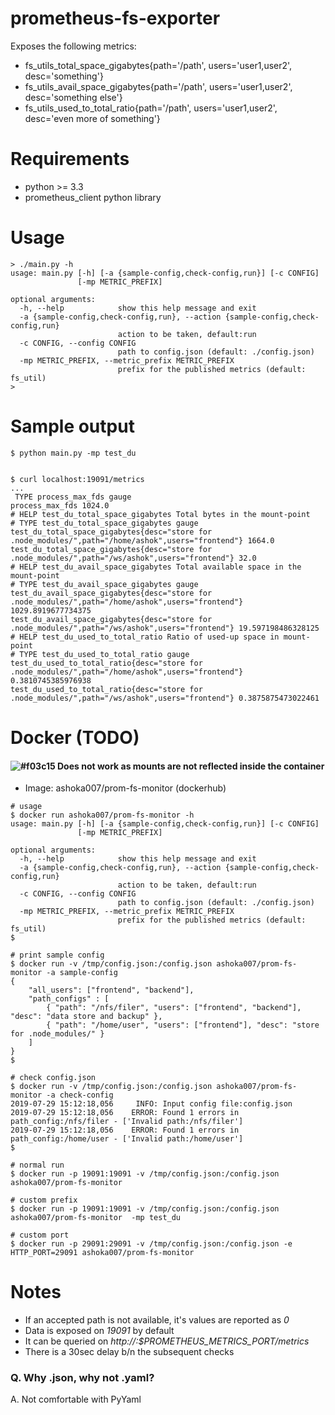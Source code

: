 # prometheus-fs-exporter
Exposes the following metrics:
* fs_utils_total_space_gigabytes{path='/path', users='user1,user2', desc='something'}
* fs_utils_avail_space_gigabytes{path='/path', users='user1,user2', desc='something else'}
* fs_utils_used_to_total_ratio{path='/path', users='user1,user2', desc='even more of something'}

# Requirements
* python >= 3.3
* prometheus_client python library

# Usage
```
> ./main.py -h
usage: main.py [-h] [-a {sample-config,check-config,run}] [-c CONFIG]
               [-mp METRIC_PREFIX]

optional arguments:
  -h, --help            show this help message and exit
  -a {sample-config,check-config,run}, --action {sample-config,check-config,run}
                        action to be taken, default:run
  -c CONFIG, --config CONFIG
                        path to config.json (default: ./config.json)
  -mp METRIC_PREFIX, --metric_prefix METRIC_PREFIX
                        prefix for the published metrics (default: fs_util)
>
```

# Sample output
```
$ python main.py -mp test_du


$ curl localhost:19091/metrics
...
 TYPE process_max_fds gauge
process_max_fds 1024.0
# HELP test_du_total_space_gigabytes Total bytes in the mount-point
# TYPE test_du_total_space_gigabytes gauge
test_du_total_space_gigabytes{desc="store for .node_modules/",path="/home/ashok",users="frontend"} 1664.0
test_du_total_space_gigabytes{desc="store for .node_modules/",path="/ws/ashok",users="frontend"} 32.0
# HELP test_du_avail_space_gigabytes Total available space in the mount-point
# TYPE test_du_avail_space_gigabytes gauge
test_du_avail_space_gigabytes{desc="store for .node_modules/",path="/home/ashok",users="frontend"} 1029.8919677734375
test_du_avail_space_gigabytes{desc="store for .node_modules/",path="/ws/ashok",users="frontend"} 19.597198486328125
# HELP test_du_used_to_total_ratio Ratio of used-up space in mount-point
# TYPE test_du_used_to_total_ratio gauge
test_du_used_to_total_ratio{desc="store for .node_modules/",path="/home/ashok",users="frontend"} 0.3810745385976938
test_du_used_to_total_ratio{desc="store for .node_modules/",path="/ws/ashok",users="frontend"} 0.3875875473022461
```

# Docker (TODO)
#### ![#f03c15](https://placehold.it/15/f03c15/000000?text=+)  Does not work as mounts are not reflected inside the container
* Image: ashoka007/prom-fs-monitor (dockerhub)

```
# usage
$ docker run ashoka007/prom-fs-monitor -h                                                                   
usage: main.py [-h] [-a {sample-config,check-config,run}] [-c CONFIG]
               [-mp METRIC_PREFIX]

optional arguments:
  -h, --help            show this help message and exit
  -a {sample-config,check-config,run}, --action {sample-config,check-config,run}
                        action to be taken, default:run
  -c CONFIG, --config CONFIG
                        path to config.json (default: ./config.json)
  -mp METRIC_PREFIX, --metric_prefix METRIC_PREFIX
                        prefix for the published metrics (default: fs_util)
$

# print sample config
$ docker run -v /tmp/config.json:/config.json ashoka007/prom-fs-monitor -a sample-config
{
	"all_users": ["frontend", "backend"],
	"path_configs" : [
		{ "path": "/nfs/filer", "users": ["frontend", "backend"], "desc": "data store and backup" },
		{ "path": "/home/user", "users": ["frontend"], "desc": "store for .node_modules/" }
	]
}
$

# check config.json
$ docker run -v /tmp/config.json:/config.json ashoka007/prom-fs-monitor -a check-config
2019-07-29 15:12:18,056     INFO: Input config file:config.json
2019-07-29 15:12:18,056    ERROR: Found 1 errors in path_config:/nfs/filer - ['Invalid path:/nfs/filer']
2019-07-29 15:12:18,056    ERROR: Found 1 errors in path_config:/home/user - ['Invalid path:/home/user']
$

# normal run
$ docker run -p 19091:19091 -v /tmp/config.json:/config.json ashoka007/prom-fs-monitor 

# custom prefix
$ docker run -p 19091:19091 -v /tmp/config.json:/config.json ashoka007/prom-fs-monitor  -mp test_du

# custom port
$ docker run -p 29091:29091 -v /tmp/config.json:/config.json -e HTTP_PORT=29091 ashoka007/prom-fs-monitor

```

# Notes
* If an accepted path is not available, it's values are reported as *0*
* Data is exposed on *19091* by default
* It can be queried on *http://<ip-addr>:$PROMETHEUS_METRICS_PORT/metrics*
* There is a 30sec delay b/n the subsequent checks


### Q. Why .json, why not .yaml?
A. Not comfortable with PyYaml
